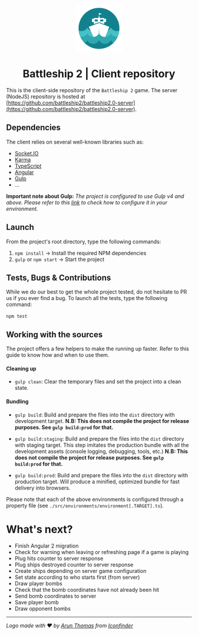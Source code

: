 <p align="center">
  <img src="https://raw.githubusercontent.com/battleship2/battleship2.0-client/master/src/assets/img/logos/logo.png" alt="battleship 2 logo"/>
  <h1 align="center">Battleship 2 | Client repository</h1>
</p>

This is the client-side repository of the `Battleship 2` game.
The server (NodeJS) repository is hosted at [https://github.com/battleship2/battleship2.0-server](https://github.com/battleship2/battleship2.0-server).

## Dependencies
The client relies on several well-known libraries such as:
- [Socket.IO](http://socket.io/)
- [Karma](https://karma-runner.github.io)
- [TypeScript](https://www.typescriptlang.org/)
- [Angular](https://angular.io/)
- [Gulp](http://gulpjs.com/)
- ...

**Important note about Gulp:**
_The project is configured to use Gulp v4 and above.
Please refer to this [link](https://demisx.github.io/gulp4/2015/01/15/install-gulp4.html) to check how to configure it in your environment._

## Launch
From the project's root directory, type the following commands:

1. `npm install` -> Install the required NPM dependencies
2. `gulp` or `npm start` -> Start the project

## Tests, Bugs & Contributions
While we do our best to get the whole project tested, do not hesitate to PR us if you ever find a bug. 
To launch all the tests, type the following command:

`npm test`

## Working with the sources

The project offers a few helpers to make the running up faster.
Refer to this guide to know how and when to use them.

#### Cleaning up

* `gulp clean`:
Clear the temporary files and set the project into a clean state.

#### Bundling

* `gulp build`:
Build and prepare the files into the `dist` directory with development target.
**N.B: This does not compile the project for release purposes. See `gulp build:prod` for that.**

* `gulp build:staging`:
Build and prepare the files into the `dist` directory with staging target.
This step imitates the production bundle with all the development assets (console logging, debugging, tools, etc.)
**N.B: This does not compile the project for release purposes. See `gulp build:prod` for that.**

* `gulp build:prod`:
Build and prepare the files into the `dist` directory with production target.
Will produce a minified, optimized bundle for fast delivery into browsers.

Please note that each of the above environments is configured through a property file (see `./src/environments/environment[.TARGET].ts`).

# What's next?

- Finish Angular 2 migration
- Check for warning when leaving or refreshing page if a game is playing
- Plug hits counter to server response
- Plug ships destroyed counter to server response
- Create ships depending on server game configuration
- Set state according to who starts first (from server)
- Draw player bombs
- Check that the bomb coordinates have not already been hit
- Send bomb coordinates to server
- Save player bomb
- Draw opponent bombs

* * *
*Logo made with ❤ by [Arun Thomas](https://www.iconfinder.com/arunxthomas) from [Iconfinder](https://www.iconfinder.com/icons/1342928/citycons_sea_ship_icon#size=128)*
